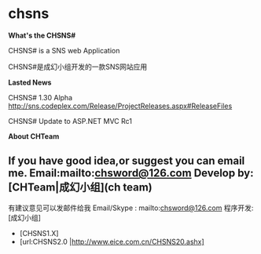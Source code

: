 # chsns
**What's the CHSNS#**


CHSNS# is a SNS web Application

CHSNS#是成幻小组开发的一款SNS网站应用

**Lasted News**

CHSNS# 1.30 Alpha http://sns.codeplex.com/Release/ProjectReleases.aspx#ReleaseFiles

CHSNS# Update to ASP.NET MVC Rc1

**About CHTeam**

If you have good idea,or suggest you can email me.
Email:mailto:chsword@126.com
Develop by:[CHTeam|成幻小组](ch team)
-----------------------------------------------------------------------
有建议意见可以发邮件给我
Email/Skype : mailto:chsword@126.com
程序开发:[成幻小组]
 
* [CHSNS1.X]
* [url:CHSNS2.0 |http://www.eice.com.cn/CHSNS20.ashx]
